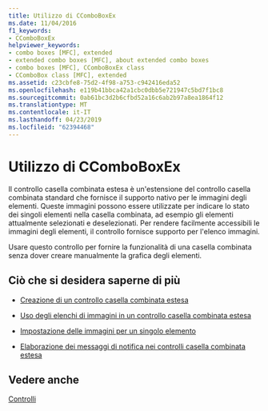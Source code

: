 ```yaml
---
title: Utilizzo di CComboBoxEx
ms.date: 11/04/2016
f1_keywords:
- CComboBoxEx
helpviewer_keywords:
- combo boxes [MFC], extended
- extended combo boxes [MFC], about extended combo boxes
- combo boxes [MFC], CComboBoxEx class
- CComboBox class [MFC], extended
ms.assetid: c23cbfe8-75d2-4f98-a753-c942416eda52
ms.openlocfilehash: e119b41bbca42a1cbc0dbb5e721947c5bd7f1bc8
ms.sourcegitcommit: 0ab61bc3d2b6cfbd52a16c6ab2b97a8ea1864f12
ms.translationtype: MT
ms.contentlocale: it-IT
ms.lasthandoff: 04/23/2019
ms.locfileid: "62394468"
---
```

# <a name="using-ccomboboxex"></a>Utilizzo di CComboBoxEx

Il controllo casella combinata estesa è un'estensione del controllo casella combinata standard che fornisce il supporto nativo per le immagini degli elementi. Queste immagini possono essere utilizzate per indicare lo stato dei singoli elementi nella casella combinata, ad esempio gli elementi attualmente selezionati e deselezionati. Per rendere facilmente accessibili le immagini degli elementi, il controllo fornisce supporto per l'elenco immagini.

Usare questo controllo per fornire la funzionalità di una casella combinata senza dover creare manualmente la grafica degli elementi.

## <a name="what-do-you-want-to-know-more-about"></a>Ciò che si desidera saperne di più

- [Creazione di un controllo casella combinata estesa](../mfc/creating-an-extended-combo-box-control.md)

- [Uso degli elenchi di immagini in un controllo casella combinata estesa](../mfc/using-image-lists-in-an-extended-combo-box-control.md)

- [Impostazione delle immagini per un singolo elemento](../mfc/setting-the-images-for-an-individual-item.md)

- [Elaborazione dei messaggi di notifica nei controlli casella combinata estesa](../mfc/processing-notification-messages-in-extended-combo-box-controls.md)

## <a name="see-also"></a>Vedere anche

[Controlli](../mfc/controls-mfc.md)
